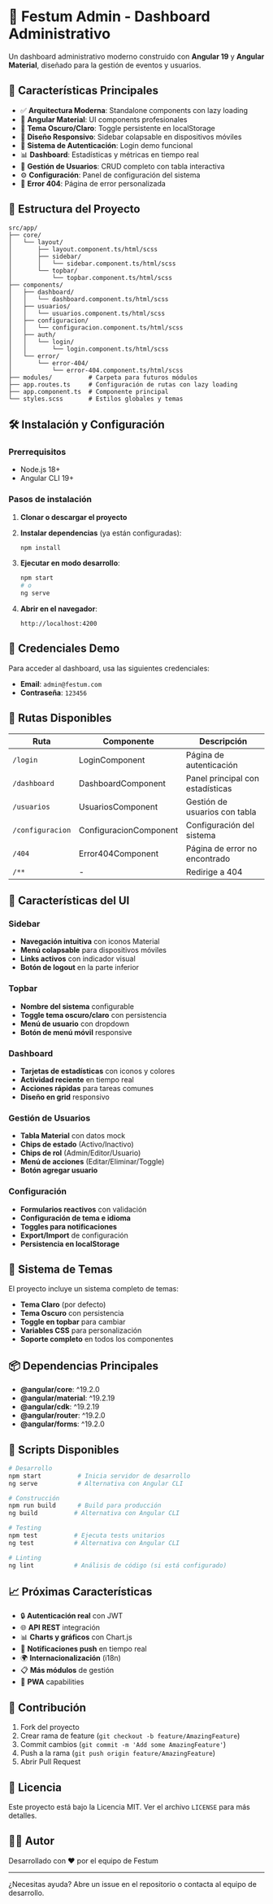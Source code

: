 # 🎉 Festum Admin - Dashboard Administrativo

Un dashboard administrativo moderno construido con **Angular 19** y **Angular Material**, diseñado para la gestión de eventos y usuarios.

## 🚀 Características Principales

- ✅ **Arquitectura Moderna**: Standalone components con lazy loading
- 🎨 **Angular Material**: UI components profesionales
- 🌙 **Tema Oscuro/Claro**: Toggle persistente en localStorage
- 📱 **Diseño Responsivo**: Sidebar colapsable en dispositivos móviles
- 🔐 **Sistema de Autenticación**: Login demo funcional
- 📊 **Dashboard**: Estadísticas y métricas en tiempo real
- 👥 **Gestión de Usuarios**: CRUD completo con tabla interactiva
- ⚙️ **Configuración**: Panel de configuración del sistema
- 🚫 **Error 404**: Página de error personalizada

## 📂 Estructura del Proyecto

```
src/app/
├── core/
│   └── layout/
│       ├── layout.component.ts/html/scss
│       ├── sidebar/
│       │   └── sidebar.component.ts/html/scss
│       └── topbar/
│           └── topbar.component.ts/html/scss
├── components/
│   ├── dashboard/
│   │   └── dashboard.component.ts/html/scss
│   ├── usuarios/
│   │   └── usuarios.component.ts/html/scss
│   ├── configuracion/
│   │   └── configuracion.component.ts/html/scss
│   ├── auth/
│   │   └── login/
│   │       └── login.component.ts/html/scss
│   └── error/
│       └── error-404/
│           └── error-404.component.ts/html/scss
├── modules/          # Carpeta para futuros módulos
├── app.routes.ts     # Configuración de rutas con lazy loading
├── app.component.ts  # Componente principal
└── styles.scss       # Estilos globales y temas
```

## 🛠️ Instalación y Configuración

### Prerrequisitos
- Node.js 18+
- Angular CLI 19+

### Pasos de instalación

1. **Clonar o descargar el proyecto**
2. **Instalar dependencias** (ya están configuradas):
   ```bash
   npm install
   ```

3. **Ejecutar en modo desarrollo**:
   ```bash
   npm start
   # o
   ng serve
   ```

4. **Abrir en el navegador**:
   ```
   http://localhost:4200
   ```

## 🔑 Credenciales Demo

Para acceder al dashboard, usa las siguientes credenciales:

- **Email**: `admin@festum.com`
- **Contraseña**: `123456`

## 📱 Rutas Disponibles

| Ruta | Componente | Descripción |
|------|------------|-------------|
| `/login` | LoginComponent | Página de autenticación |
| `/dashboard` | DashboardComponent | Panel principal con estadísticas |
| `/usuarios` | UsuariosComponent | Gestión de usuarios con tabla |
| `/configuracion` | ConfiguracionComponent | Configuración del sistema |
| `/404` | Error404Component | Página de error no encontrado |
| `/**` | - | Redirige a 404 |

## 🎨 Características del UI

### Sidebar
- **Navegación intuitiva** con iconos Material
- **Menú colapsable** para dispositivos móviles
- **Links activos** con indicador visual
- **Botón de logout** en la parte inferior

### Topbar
- **Nombre del sistema** configurable
- **Toggle tema oscuro/claro** con persistencia
- **Menú de usuario** con dropdown
- **Botón de menú móvil** responsive

### Dashboard
- **Tarjetas de estadísticas** con iconos y colores
- **Actividad reciente** en tiempo real
- **Acciones rápidas** para tareas comunes
- **Diseño en grid** responsivo

### Gestión de Usuarios
- **Tabla Material** con datos mock
- **Chips de estado** (Activo/Inactivo)
- **Chips de rol** (Admin/Editor/Usuario)
- **Menú de acciones** (Editar/Eliminar/Toggle)
- **Botón agregar usuario**

### Configuración
- **Formularios reactivos** con validación
- **Configuración de tema e idioma**
- **Toggles para notificaciones**
- **Export/Import** de configuración
- **Persistencia en localStorage**

## 🌙 Sistema de Temas

El proyecto incluye un sistema completo de temas:

- **Tema Claro** (por defecto)
- **Tema Oscuro** con persistencia
- **Toggle en topbar** para cambiar
- **Variables CSS** para personalización
- **Soporte completo** en todos los componentes

## 📦 Dependencias Principales

- **@angular/core**: ^19.2.0
- **@angular/material**: ^19.2.19
- **@angular/cdk**: ^19.2.19
- **@angular/router**: ^19.2.0
- **@angular/forms**: ^19.2.0

## 🔧 Scripts Disponibles

```bash
# Desarrollo
npm start          # Inicia servidor de desarrollo
ng serve           # Alternativa con Angular CLI

# Construcción
npm run build      # Build para producción
ng build          # Alternativa con Angular CLI

# Testing
npm test          # Ejecuta tests unitarios
ng test           # Alternativa con Angular CLI

# Linting
ng lint           # Análisis de código (si está configurado)
```

## 📈 Próximas Características

- 🔒 **Autenticación real** con JWT
- 🌐 **API REST** integración
- 📊 **Charts y gráficos** con Chart.js
- 🔔 **Notificaciones push** en tiempo real
- 🌍 **Internacionalización** (i18n)
- 📋 **Más módulos** de gestión
- 🎯 **PWA** capabilities

## 🤝 Contribución

1. Fork del proyecto
2. Crear rama de feature (`git checkout -b feature/AmazingFeature`)
3. Commit cambios (`git commit -m 'Add some AmazingFeature'`)
4. Push a la rama (`git push origin feature/AmazingFeature`)
5. Abrir Pull Request

## 📄 Licencia

Este proyecto está bajo la Licencia MIT. Ver el archivo `LICENSE` para más detalles.

## 👨‍💻 Autor

Desarrollado con ❤️ por el equipo de Festum

---

¿Necesitas ayuda? Abre un issue en el repositorio o contacta al equipo de desarrollo.